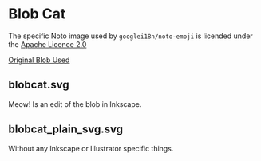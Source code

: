 # Blob Cat
The specific Noto image used by `googlei18n/noto-emoji` is licended under the [Apache Licence 2.0](https://github.com/googlei18n/noto-emoji/blob/master/LICENSE)

[Original Blob Used](https://github.com/googlei18n/noto-emoji/blob/09e5d14766875b7ce15f832c966d22dd02cad848/svg/emoji_u1f610.svg)

## blobcat.svg
Meow! Is an edit of the blob in Inkscape.

## blobcat_plain_svg.svg
Without any Inkscape or Illustrator specific things.
